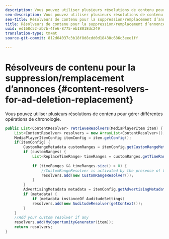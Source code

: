 ```yaml
---
description: Vous pouvez utiliser plusieurs résolutions de contenu pour gérer différentes opérations de chronologie.
seo-description: Vous pouvez utiliser plusieurs résolutions de contenu pour gérer différentes opérations de chronologie.
seo-title: Résolveurs de contenu pour la suppression/remplacement d’annonces
title: Résolveurs de contenu pour la suppression/remplacement d’annonces
uuid: ed168c52-ab7b-4fe6-8775-eb18018dc249
translation-type: tm+mt
source-git-commit: 812d04037c3b18f8d8cdd0d18430c686c3eee1ff

---
```



# Résolveurs de contenu pour la suppression/remplacement d’annonces {#content-resolvers-for-ad-deletion-replacement}

Vous pouvez utiliser plusieurs résolutions de contenu pour gérer différentes opérations de chronologie.

```java
public List<ContentResolver> retrieveResolvers(MediaPlayerItem item) { 
    List<ContentResolver> resolvers = new ArrayList<ContentResolver>(); 
    MediaPlayerItemConfig itemConfig = item.getConfig(); 
    if(itemConfig) { 
        CustomRangeMetadata customRanges = itemConfig.getCustomRangeMetadata(); 
        if (customRanges) { 
            List<ReplaceTimeRange> timeRanges = customRanges.getTimeRangeList(); 
 
            if (timeRanges && timeRanges.size() > 0) { 
                //CustomRangeResolver is activated by the presence of CustomRanges 
                resolvers.add(new CustomRangeResolver()); 
            } 
        } 
        AdvertisingMetadata metadata = itemConfig.getAdvertisingMetadata(); 
        if (metadata) { 
            if (metadata instanceOf AuditudeSettings)  
            resolvers.add(new AuditudeResolver(getContext());                                      
        } 
    } 
    //Add your custom resolver if any 
    resolvers.add(MyOpportunityGenerator(item)); 
    return resolvers; 
} 
```

